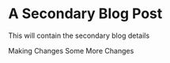 # A Secondary Blog Post

This will contain the secondary blog details

Making Changes Some More Changes

